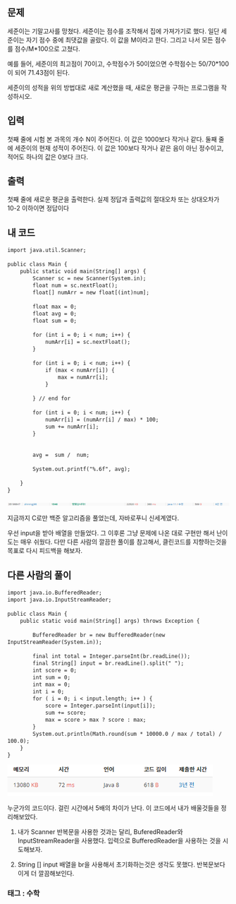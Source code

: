## 문제

세준이는 기말고사를 망쳤다. 세준이는 점수를 조작해서 집에 가져가기로 했다. 일단 세준이는 자기 점수 중에 최댓값을 골랐다. 이 값을 M이라고 한다. 그리고 나서 모든 점수를 점수/M*100으로 고쳤다.

예를 들어, 세준이의 최고점이 70이고, 수학점수가 50이었으면 수학점수는 50/70*100이 되어 71.43점이 된다.

세준이의 성적을 위의 방법대로 새로 계산했을 때, 새로운 평균을 구하는 프로그램을 작성하시오.

## 입력

첫째 줄에 시험 본 과목의 개수 N이 주어진다. 이 값은 1000보다 작거나 같다. 둘째 줄에 세준이의 현재 성적이 주어진다. 이 값은 100보다 작거나 같은 음이 아닌 정수이고, 적어도 하나의 값은 0보다 크다.

## 출력

첫째 줄에 새로운 평균을 출력한다. 실제 정답과 출력값의 절대오차 또는 상대오차가 10-2 이하이면 정답이다

## 내 코드

    import java.util.Scanner;

    public class Main {
        public static void main(String[] args) {
            Scanner sc = new Scanner(System.in);
            float num = sc.nextFloat();
            float[] numArr = new float[(int)num];

            float max = 0;
            float avg = 0;
            float sum = 0;

            for (int i = 0; i < num; i++) {
                numArr[i] = sc.nextFloat();
            }

            for (int i = 0; i < num; i++) {
                if (max < numArr[i]) {
                    max = numArr[i];
                }

            } // end for

            for (int i = 0; i < num; i++) {
                numArr[i] = (numArr[i] / max) * 100;
                sum += numArr[i];
            }

            
            avg =  sum /  num;

            System.out.printf("%.6f", avg);

        }
    }

![](/img/average_0.PNG)

지금까지 C로만 백준 알고리즘을 풀었는데, 자바로푸니 신세계였다.

우선 input을 받아 배열을 만들었다.
그 이후론 그냥 문제에 나온 대로 구현만 해서 난이도는 매우 쉬웠다. 다만 다른 사람의 깔끔한 풀이를 참고해서, 클린코드를 지향하는것을 목표로 다시 피드백을 해보자.

## 다른 사람의 풀이

    import java.io.BufferedReader;
    import java.io.InputStreamReader;

    public class Main {
        public static void main(String[] args) throws Exception {
            
            BufferedReader br = new BufferedReader(new InputStreamReader(System.in));
            
            final int total = Integer.parseInt(br.readLine());
            final String[] input = br.readLine().split(" ");
            int score = 0;
            int sum = 0;
            int max = 0;
            int i = 0;
            for ( i = 0; i < input.length; i++ ) {
                score = Integer.parseInt(input[i]);
                sum += score;
                max = score > max ? score : max;
            }
            System.out.println(Math.round(sum * 10000.0 / max / total) / 100.0);
        }
    }

![](/img/average_1.PNG)

누군가의 코드이다. 걸린 시간에서 5배의 차이가 난다. 이 코드에서 내가 배울것들을 정리해보았다.

1. 내가 Scanner 반복문을 사용한 것과는 달리, BuferedReader와 InputStreamReader을 사용했다. 입력으로 BufferedReader을 사용하는 것을 시도해보자.

2. String [] input 배열을 br을 사용해서 초기화하는것은 생각도 못했다. 반복문보다 이게 더 깔끔해보인다.




### 태그 : 수학